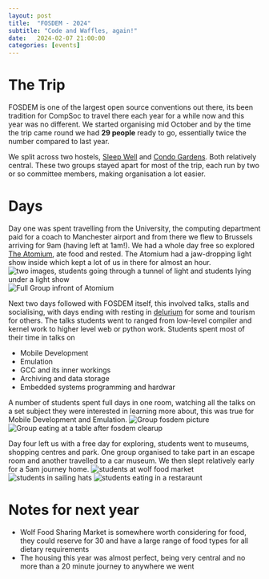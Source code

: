 ```yaml
---
layout: post
title:  "FOSDEM - 2024"
subtitle: "Code and Waffles, again!"
date:   2024-02-07 21:00:00
categories: [events]
---
```

# The Trip
FOSDEM is one of the largest open source conventions out there, its been tradition for CompSoc to travel there each year for a while now and this year was no different. We started organising mid October and by the time the trip came round we had **29 people** ready to go, essentially twice the number compared to last year.

We split across two hostels, [Sleep Well](https://www.booking.com/hotel/be/sleep-well-youth-hostel.html) and [Condo Gardens](https://www.booking.com/hotel/be/citygardensflats.en-gb.html). Both relatively central. These two groups stayed apart for most of the trip, each run by two or so committee members, making organisation a lot easier.

# Days
Day one was spent travelling from the University, the computing department paid for a coach to Manchester airport and from there we flew to Brussels arriving for 9am (having left at 1am!). We had a whole day free so explored [The Atomium](https://atomium.be/home/Index), ate food and rested. The Atomium had a jaw-dropping light show inside which kept a lot of us in there for almost an hour.
![two images, students going through a tunnel of light and students lying under a light show](https://abercompsoc.github.io/assets/fosdem2024/lights1.jpg)
![Full Group infront of Atomium](https://abercompsoc.github.io/assets/fosdem2024/groupAtomiumPhoto.jpg)

Next two days followed with FOSDEM itself, this involved talks, stalls and socialising, with days ending with resting in [delurium](https://www.deliriumvillage.com/bar/delirium-cafe/) for some and tourism for others. The talks students went to ranged from low-level compiler and kernel work to higher level web or python work. Students spent most of their time in talks on
- Mobile Development
- Emulation
- GCC and its inner workings
- Archiving and data storage
- Embedded systems programming and hardwar

A number of students spent full days in one room, watching all the talks on a set subject they were interested in learning more about, this was true for Mobile Development and Emulation.
![Group fosdem picture](https://abercompsoc.github.io/assets/fosdem2024/groupFosdemPic.jpg)
![Group eating at a table after fosdem clearup](https://abercompsoc.github.io/assets/fosdem2024/volunteering.jpg)

Day four left us with a free day for exploring, students went to museums, shopping centres and park. One group organised to take part in an escape room and another travelled to a car museum. We then slept relatively early for a 5am journey home.
![students at wolf food market](https://abercompsoc.github.io/assets/fosdem2024/wolfFoodMarket.jpg)
![students in sailing hats](https://abercompsoc.github.io/assets/fosdem2024/sailingHats.jpg)
![students eating in a restaraunt](https://abercompsoc.github.io/assets/fosdem2024/condoPic.jpg)

# Notes for next year
- Wolf Food Sharing Market is somewhere worth considering for food, they could reserve for 30 and have a large range of food types for all dietary requirements
- The housing this year was almost perfect, being very central and no more than a 20 minute journey to anywhere we went